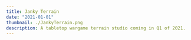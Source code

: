 ```yaml
---
title: Janky Terrain
date: "2021-01-01"
thumbnail: ./JankyTerrain.png
description: A tabletop wargame terrain studio coming in Q1 of 2021.
---
```

